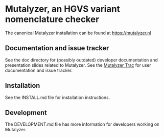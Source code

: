 Mutalyzer, an HGVS variant nomenclature checker
===============================================

The canonical Mutalyzer installation can be found at https://mutalyzer.nl


Documentation and issue tracker
-------------------------------

See the doc directory for (possibly outdated) developer documentation and
presentation slides related to Mutalyzer. See the
[Mutalyzer Trac](https://humgenprojects.lumc.nl/trac/mutalyzer) for user
documentation and issue tracker.


Installation
------------

See the INSTALL.md file for installation instructions.


Development
-----------

The DEVELOPMENT.md file has more information for developers working on
Mutalyzer.

